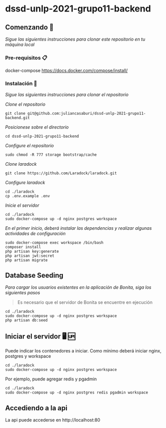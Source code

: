 # dssd-unlp-2021-grupo11-backend

## Comenzando 🚀

_Sigue las siguientes instrucciones para clonar este repositorio en tu máquina local_

### Pre-requisitos 📋

docker-compose
https://docs.docker.com/compose/install/

### Instalación 🔧

_Sigue las siguientes instrucciones para clonar el repositorio_

_Clone el repositorio_

```
git clone git@github.com:juliancasaburi/dssd-unlp-2021-grupo11-backend.git
```

_Posicionese sobre el directorio_

```
cd dssd-unlp-2021-grupo11-backend
```

_Configure el repositorio_

```
sudo chmod -R 777 storage bootstrap/cache
```

_Clone laradock_
```
git clone https://github.com/Laradock/laradock.git
```

_Configure laradock_
```
cd ./laradock
cp .env.example .env
```

_Inicie el servidor_
```
cd ./laradock
sudo docker-compose up -d nginx postgres workspace 
```

_En el primer inicio, deberá instalar las dependencias y realizar algunas actividades de configuración_
```
sudo docker-compose exec workspace /bin/bash
composer install
php artisan key:generate
php artisan jwt:secret
php artisan migrate
```

## Database Seeding

_Para cargar los usuarios existentes en la aplicación de Bonita, siga los siguientes pasos_
>Es necesario que el servidor de Bonita se encuentre en ejecución
```
cd ./laradock
sudo docker-compose up -d nginx postgres workspace 
php artisan db:seed
```

## Iniciar el servidor 🖥️ 🆙
Puede indicar los contenedores a iniciar. Como mínimo deberá iniciar nginx, postgres y workspace
```
cd ./laradock
sudo docker-compose up -d nginx postgres workspace
```

Por ejemplo, puede agregar redis y pgadmin

```
cd ./laradock
sudo docker-compose up -d nginx postgres redis pgadmin workspace
```

## Accediendo a la api
La api puede accederse en http://localhost:80
